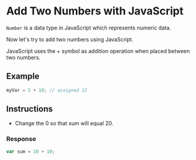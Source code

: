 # Add Two Numbers with JavaScript

`Number` is a data type in JavaScript which represents numeric data.

Now let's try to add two numbers using JavaScript.

JavaScript uses the + symbol as addition operation when placed between two numbers.

## Example

```javascript
myVar = 5 + 10; // assigned 15
```

## Instructions
 - Change the 0 so that sum will equal 20.
 
### Response

```javascript
var sum = 10 + 10;
```
